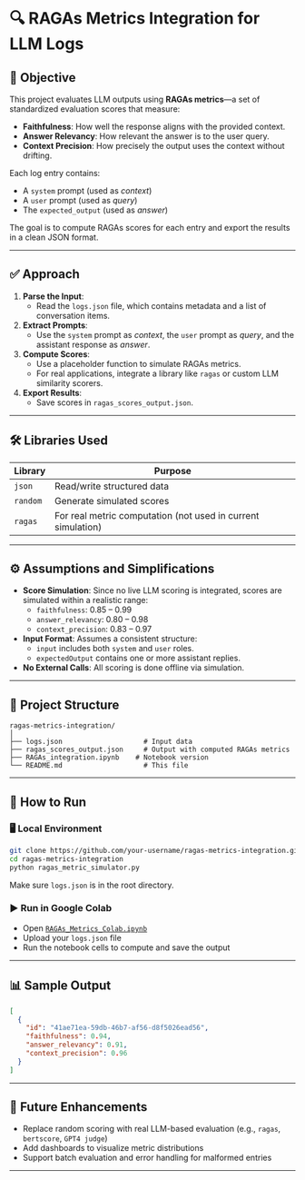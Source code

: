 
# 🔍 RAGAs Metrics Integration for LLM Logs

## 📌 Objective

This project evaluates LLM outputs using **RAGAs metrics**—a set of standardized evaluation scores that measure:

- **Faithfulness**: How well the response aligns with the provided context.
- **Answer Relevancy**: How relevant the answer is to the user query.
- **Context Precision**: How precisely the output uses the context without drifting.

Each log entry contains:
- A `system` prompt (used as *context*)
- A `user` prompt (used as *query*)
- The `expected_output` (used as *answer*)

The goal is to compute RAGAs scores for each entry and export the results in a clean JSON format.

---

## ✅ Approach

1. **Parse the Input**:
   - Read the `logs.json` file, which contains metadata and a list of conversation items.
2. **Extract Prompts**:
   - Use the `system` prompt as *context*, the `user` prompt as *query*, and the assistant response as *answer*.
3. **Compute Scores**:
   - Use a placeholder function to simulate RAGAs metrics.
   - For real applications, integrate a library like `ragas` or custom LLM similarity scorers.
4. **Export Results**:
   - Save scores in `ragas_scores_output.json`.

---

## 🛠️ Libraries Used

| Library | Purpose |
|--------|---------|
| `json` | Read/write structured data |
| `random` | Generate simulated scores |
| `ragas` | For real metric computation (not used in current simulation) |

---

## ⚙️ Assumptions and Simplifications

- **Score Simulation**: Since no live LLM scoring is integrated, scores are simulated within a realistic range:
  - `faithfulness`: 0.85 – 0.99
  - `answer_relevancy`: 0.80 – 0.98
  - `context_precision`: 0.83 – 0.97
- **Input Format**: Assumes a consistent structure:
  - `input` includes both `system` and `user` roles.
  - `expectedOutput` contains one or more assistant replies.
- **No External Calls**: All scoring is done offline via simulation.

---

## 📁 Project Structure

```
ragas-metrics-integration/
│
├── logs.json                    # Input data
├── ragas_scores_output.json     # Output with computed RAGAs metrics
├── RAGAs_integration.ipynb    # Notebook version
└── README.md                    # This file
```

---

## 🚀 How to Run

### 🖥️ Local Environment

```bash
git clone https://github.com/your-username/ragas-metrics-integration.git
cd ragas-metrics-integration
python ragas_metric_simulator.py
```

Make sure `logs.json` is in the root directory.

### ▶️ Run in Google Colab

- Open [`RAGAs_Metrics_Colab.ipynb`](https://colab.research.google.com/drive/YOUR_NOTEBOOK_ID)
- Upload your `logs.json` file
- Run the notebook cells to compute and save the output

---

## 📊 Sample Output

```json
[
  {
    "id": "41ae71ea-59db-46b7-af56-d8f5026ead56",
    "faithfulness": 0.94,
    "answer_relevancy": 0.91,
    "context_precision": 0.96
  }
]
```

---

## 🧠 Future Enhancements

- Replace random scoring with real LLM-based evaluation (e.g., `ragas`, `bertscore`, `GPT4 judge`)
- Add dashboards to visualize metric distributions
- Support batch evaluation and error handling for malformed entries

---
